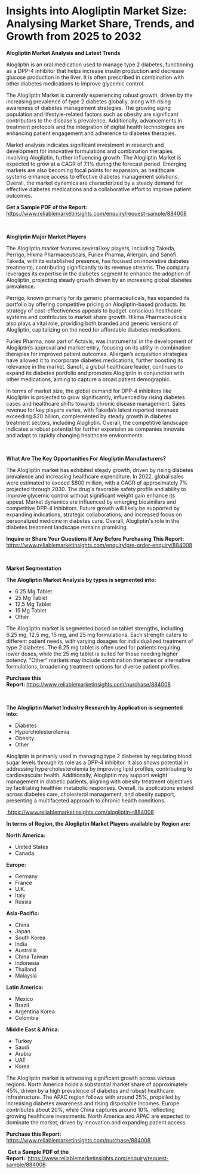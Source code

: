 <p><h1>Insights into Alogliptin Market Size: Analysing Market Share, Trends, and Growth from 2025 to 2032</h1></p><p><strong>Alogliptin Market Analysis and Latest Trends</strong></p>
<p><p>Alogliptin is an oral medication used to manage type 2 diabetes, functioning as a DPP-4 inhibitor that helps increase insulin production and decrease glucose production in the liver. It is often prescribed in combination with other diabetes medications to improve glycemic control. </p><p>The Alogliptin Market is currently experiencing robust growth, driven by the increasing prevalence of type 2 diabetes globally, along with rising awareness of diabetes management strategies. The growing aging population and lifestyle-related factors such as obesity are significant contributors to the disease's prevalence. Additionally, advancements in treatment protocols and the integration of digital health technologies are enhancing patient engagement and adherence to diabetes therapies.</p><p>Market analysis indicates significant investment in research and development for innovative formulations and combination therapies involving Alogliptin, further influencing growth. The Alogliptin Market is expected to grow at a CAGR of 7.1% during the forecast period. Emerging markets are also becoming focal points for expansion, as healthcare systems enhance access to effective diabetes management solutions. Overall, the market dynamics are characterized by a steady demand for effective diabetes medications and a collaborative effort to improve patient outcomes.</p></p>
<p><strong>Get a Sample PDF of the Report:&nbsp;</strong> <a href="https://www.reliablemarketinsights.com/enquiry/request-sample/884008?utm_campaign=3513&utm_medium=2&utm_source=Github&utm_content=ia&utm_term=19042025&utm_id=alogliptin">https://www.reliablemarketinsights.com/enquiry/request-sample/884008</a></p>
<p>&nbsp;</p>
<p><strong>Alogliptin Major Market Players</strong></p>
<p><p>The Alogliptin market features several key players, including Takeda, Perrigo, Hikma Pharmaceuticals, Furiex Pharma, Allergan, and Sanofi. Takeda, with its established presence, has focused on innovative diabetes treatments, contributing significantly to its revenue streams. The company leverages its expertise in the diabetes segment to enhance the adoption of Alogliptin, projecting steady growth driven by an increasing global diabetes prevalence.</p><p>Perrigo, known primarily for its generic pharmaceuticals, has expanded its portfolio by offering competitive pricing on Alogliptin-based products. Its strategy of cost-effectiveness appeals to budget-conscious healthcare systems and contributes to market share growth. Hikma Pharmaceuticals also plays a vital role, providing both branded and generic versions of Alogliptin, capitalizing on the need for affordable diabetes medications.</p><p>Furiex Pharma, now part of Actavis, was instrumental in the development of Alogliptin’s approval and market entry, focusing on its utility in combination therapies for improved patient outcomes. Allergan’s acquisition strategies have allowed it to incorporate diabetes medications, further boosting its relevance in the market. Sanofi, a global healthcare leader, continues to expand its diabetes portfolio and promotes Alogliptin in conjunction with other medications, aiming to capture a broad patient demographic.</p><p>In terms of market size, the global demand for DPP-4 inhibitors like Alogliptin is projected to grow significantly, influenced by rising diabetes cases and healthcare shifts towards chronic disease management. Sales revenue for key players varies, with Takeda’s latest reported revenues exceeding $20 billion, complemented by steady growth in diabetes treatment sectors, including Alogliptin. Overall, the competitive landscape indicates a robust potential for further expansion as companies innovate and adapt to rapidly changing healthcare environments.</p></p>
<p>&nbsp;</p>
<p><strong>What Are The Key Opportunities For Alogliptin Manufacturers?</strong></p>
<p><p>The Alogliptin market has exhibited steady growth, driven by rising diabetes prevalence and increasing healthcare expenditure. In 2022, global sales were estimated to exceed $800 million, with a CAGR of approximately 7% projected through 2030. The drug's favorable safety profile and ability to improve glycemic control without significant weight gain enhance its appeal. Market dynamics are influenced by emerging biosimilars and competitive DPP-4 inhibitors. Future growth will likely be supported by expanding indications, strategic collaborations, and increased focus on personalized medicine in diabetes care. Overall, Alogliptin's role in the diabetes treatment landscape remains promising.</p></p>
<p><strong>Inquire or Share Your Questions If Any Before Purchasing This Report:</strong> <a href="https://www.reliablemarketinsights.com/enquiry/pre-order-enquiry/884008?utm_campaign=3513&utm_medium=2&utm_source=Github&utm_content=ia&utm_term=19042025&utm_id=alogliptin">https://www.reliablemarketinsights.com/enquiry/pre-order-enquiry/884008</a></p>
<p>&nbsp;</p>
<p><strong>Market Segmentation</strong></p>
<p><strong>The Alogliptin Market Analysis by types is segmented into:</strong></p>
<p><ul><li>6.25 Mg Tablet</li><li>25 Mg Tablet</li><li>12.5 Mg Tablet</li><li>15 Mg Tablet</li><li>Other</li></ul></p>
<p><p>The Alogliptin market is segmented based on tablet strengths, including 6.25 mg, 12.5 mg, 15 mg, and 25 mg formulations. Each strength caters to different patient needs, with varying dosages for individualized treatment of type 2 diabetes. The 6.25 mg tablet is often used for patients requiring lower doses, while the 25 mg tablet is suited for those needing higher potency. "Other" markets may include combination therapies or alternative formulations, broadening treatment options for diverse patient profiles.</p></p>
<p><strong>Purchase this Report:&nbsp;</strong><a href="https://www.reliablemarketinsights.com/purchase/884008?utm_campaign=3513&utm_medium=2&utm_source=Github&utm_content=ia&utm_term=19042025&utm_id=alogliptin">https://www.reliablemarketinsights.com/purchase/884008</a></p>
<p>&nbsp;</p>
<p><strong>The Alogliptin Market Industry Research by Application is segmented into:</strong></p>
<p><ul><li>Diabetes</li><li>Hypercholesterolemia</li><li>Obesity</li><li>Other</li></ul></p>
<p><p>Alogliptin is primarily used in managing type 2 diabetes by regulating blood sugar levels through its role as a DPP-4 inhibitor. It also shows potential in addressing hypercholesterolemia by improving lipid profiles, contributing to cardiovascular health. Additionally, Alogliptin may support weight management in diabetic patients, aligning with obesity treatment objectives by facilitating healthier metabolic responses. Overall, its applications extend across diabetes care, cholesterol management, and obesity support, presenting a multifaceted approach to chronic health conditions.</p></p>
<p><a href="https://www.reliablemarketinsights.com/alogliptin-r884008?utm_campaign=3513&utm_medium=2&utm_source=Github&utm_content=ia&utm_term=19042025&utm_id=alogliptin">&nbsp;https://www.reliablemarketinsights.com/alogliptin-r884008</a></p>
<p><strong>In terms of Region, the Alogliptin Market Players available by Region are:</strong></p>
<p>
    <p> <strong> North America: </strong>
        <ul>
            <li>United States</li>
            <li>Canada</li>
        </ul>
        </p> 
    <p> <strong> Europe: </strong>
        <ul>
            <li>Germany</li>
            <li>France</li>
            <li>U.K.</li>
            <li>Italy</li>
            <li>Russia</li>
        </ul>
        </p> 
    <p> <strong> Asia-Pacific: </strong>
        <ul>
            <li>China</li>
            <li>Japan</li>
            <li>South Korea</li>
            <li>India</li>
            <li>Australia</li>
            <li>China Taiwan</li>
            <li>Indonesia</li>
            <li>Thailand</li>
            <li>Malaysia</li>
        </ul>
        </p> 
    <p> <strong> Latin America: </strong>
        <ul>
            <li>Mexico</li>
            <li>Brazil</li>
            <li>Argentina Korea</li>
            <li>Colombia</li>
        </ul>
        </p> 
    <p> <strong> Middle East & Africa: </strong>
        <ul>
            <li>Turkey</li>
            <li>Saudi</li>
            <li>Arabia</li>
            <li>UAE</li>
            <li>Korea</li>
        </ul>
    </p>
    </p>
<p><p>The Alogliptin market is witnessing significant growth across various regions. North America holds a substantial market share of approximately 45%, driven by a high prevalence of diabetes and robust healthcare infrastructure. The APAC region follows with around 25%, propelled by increasing diabetes awareness and rising disposable incomes. Europe contributes about 20%, while China captures around 10%, reflecting growing healthcare investments. North America and APAC are expected to dominate the market, driven by innovation and expanding patient access.</p></p>
<p><strong>Purchase this Report: </strong><a href="https://www.reliablemarketinsights.com/purchase/884008?utm_campaign=3513&utm_medium=2&utm_source=Github&utm_content=ia&utm_term=19042025&utm_id=alogliptin">https://www.reliablemarketinsights.com/purchase/884008</a></p>
<p>&nbsp;<strong>Get a Sample PDF of the Report:&nbsp;&nbsp;</strong><a href="https://www.reliablemarketinsights.com/enquiry/request-sample/884008?utm_campaign=3513&utm_medium=2&utm_source=Github&utm_content=ia&utm_term=19042025&utm_id=alogliptin">https://www.reliablemarketinsights.com/enquiry/request-sample/884008</a></p>
<p><strong></strong></p>
<p><p></p><p></p><p></p></p>